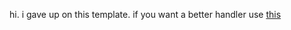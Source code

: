 hi. i gave up on this template. if you want a better handler use [this](../../../../Irian3x3/basic-command-handler)
